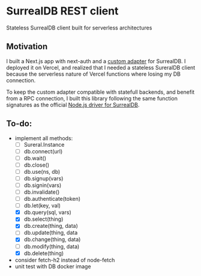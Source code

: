 # SurrealDB REST client

Stateless SurrealDB client built for serverless architectures

## Motivation

I built a Next.js app with next-auth and a [custom adapter](https://github.com/martinschaer/next-auth/tree/feature/adapter-surrealdb/packages/adapter-surrealdb) for SurrealDB. I deployed it on Vercel, and realized that I needed a stateless SureralDB client because the serverless nature of Vercel functions where losing my DB connection.

To keep the custom adapter compatible with statefull backends, and benefit from a RPC connection, I built this library following the same function signatures as the official [Node.js driver for SurrealDB](https://surrealdb.com/docs/integration/libraries/nodejs).

## To-do:

- implement all methods:
  - [ ] Sureral.Instance
  - [ ] db.connect(url)
  - [ ] db.wait()
  - [ ] db.close()
  - [ ] db.use(ns, db)
  - [ ] db.signup(vars)
  - [ ] db.signin(vars)
  - [ ] db.invalidate()
  - [ ] db.authenticate(token)
  - [ ] db.let(key, val)
  - [x] db.query(sql, vars)
  - [x] db.select(thing)
  - [x] db.create(thing, data)
  - [ ] db.update(thing, data
  - [x] db.change(thing, data)
  - [ ] db.modify(thing, data)
  - [x] db.delete(thing)
- consider fetch-h2 instead of node-fetch
- unit test with DB docker image
